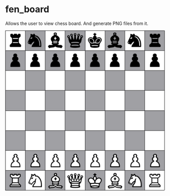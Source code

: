 # fen_board

Allows the user to view chess board. And generate PNG files from it.

![plot](./TEST.png)
